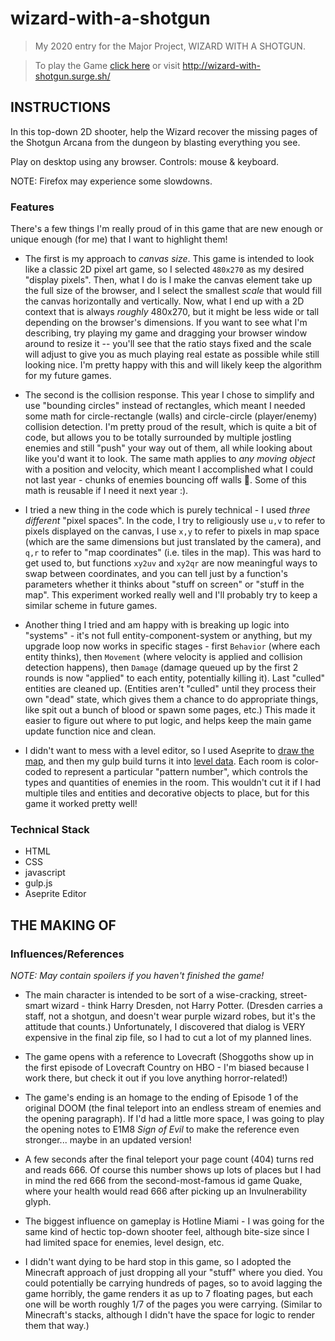 # wizard-with-a-shotgun

> My 2020 entry for the Major Project, WIZARD WITH A SHOTGUN.

> To play the Game [click here](http://wizard-with-shotgun.surge.sh/) or visit http://wizard-with-shotgun.surge.sh/
## INSTRUCTIONS

In this top-down 2D shooter, help the Wizard recover the missing pages of the Shotgun Arcana from the dungeon by blasting everything you see.

Play on desktop using any browser. Controls: mouse & keyboard.

NOTE: Firefox may experience some slowdowns.


### Features

There's a few things I'm really proud of in this game that are new enough or unique enough (for me) that I want to highlight them!

 - The first is my approach to _canvas size_. This game is intended to look like a classic 2D pixel art game, so I selected `480x270` as my desired "display pixels". Then, what I do is I make the canvas element take up the full size of the browser, and I select the smallest _scale_ that would fill the canvas horizontally and vertically. Now, what I end up with a 2D context that is always _roughly_ 480x270, but it might be less wide or tall depending on the browser's dimensions. If you want to see what I'm describing, try playing my game and dragging your browser window around to resize it -- you'll see that the ratio stays fixed and the scale will adjust to give you as much playing real estate as possible while still looking nice. I'm pretty happy with this and will likely keep the algorithm for my future games.

 - The second is the collision response. This year I chose to simplify and use "bounding circles" instead of rectangles, which meant I needed some math for circle-rectangle (walls) and circle-circle (player/enemy) collision detection. I'm pretty proud of the result, which is quite a bit of code, but allows you to be totally surrounded by multiple jostling enemies and still "push" your way out of them, all while looking about like you'd want it to look. The same math applies to _any moving object_ with a position and velocity, which meant I accomplished what I could not last year - chunks of enemies bouncing off walls :tada:.  Some of this math is reusable if I need it next year :).

 - I tried a new thing in the code which is purely technical - I used _three different_ "pixel spaces". In the code, I try to religiously use `u,v` to refer to pixels displayed on the canvas, I use `x,y` to refer to pixels in map space (which are the same dimensions but just translated by the camera), and `q,r` to refer to "map coordinates" (i.e. tiles in the map). This was hard to get used to, but functions `xy2uv` and `xy2qr` are now meaningful ways to swap between coordinates, and you can tell just by a function's parameters whether it thinks about "stuff on screen" or "stuff in the map". This experiment worked really well and I'll probably try to keep a similar scheme in future games.

 - Another thing I tried and am happy with is breaking up logic into "systems" - it's not full entity-component-system or anything, but my upgrade loop now works in specific stages - first `Behavior` (where each entity thinks), then `Movement` (where velocity is applied and collision detection happens), then `Damage` (damage queued up by the first 2 rounds is now "applied" to each entity, potentially killing it). Last "culled" entities are cleaned up. (Entities aren't "culled" until they process their own "dead" state, which gives them a chance to do appropriate things, like spit out a bunch of blood or spawn some pages, etc.) This made it easier to figure out where to put logic, and helps keep the main game update function nice and clean.

 - I didn't want to mess with a level editor, so I used Aseprite to [draw the map](src/maps/map.png), and then my gulp build turns it into [level data](src/js/Map-gen.js). Each room is color-coded to represent a particular "pattern number", which controls the types and quantities of enemies in the room. This wouldn't cut it if I had multiple tiles and entities and decorative objects to place, but for this game it worked pretty well!

### Technical Stack

- HTML
- CSS
- javascript
- gulp.js
- Aseprite Editor


## THE MAKING OF

### Influences/References

_NOTE: May contain spoilers if you haven't finished the game!_

- The main character is intended to be sort of a wise-cracking, street-smart wizard - think Harry Dresden, not Harry Potter. (Dresden carries a staff, not a shotgun, and doesn't wear purple wizard robes, but it's the attitude that counts.) Unfortunately, I discovered that dialog is VERY expensive in the final zip file, so I had to cut a lot of my planned lines.

- The game opens with a reference to Lovecraft (Shoggoths show up in the first episode of Lovecraft Country on HBO - I'm biased because I work there, but check it out if you love anything horror-related!)

- The game's ending is an homage to the ending of Episode 1 of the original DOOM (the final teleport into an endless stream of enemies and the opening paragraph). If I'd had a little more space, I was going to play the opening notes to E1M8 _Sign of Evil_ to make the reference even stronger... maybe in an updated version!

- A few seconds after the final teleport your page count (404) turns red and reads 666. Of course this number shows up lots of places but I had in mind the red 666 from the second-most-famous id game Quake, where your health would read 666 after picking up an Invulnerability glyph.

- The biggest influence on gameplay is Hotline Miami - I was going for the same kind of hectic top-down shooter feel, although bite-size since I had limited space for enemies, level design, etc.

- I didn't want dying to be hard stop in this game, so I adopted the Minecraft approach of just dropping all your "stuff" where you died. You could potentially be carrying hundreds of pages, so to avoid lagging the game horribly, the game renders it as up to 7 floating pages, but each one will be worth roughly 1/7 of the pages you were carrying. (Similar to Minecraft's stacks, although I didn't have the space for logic to render them that way.)




